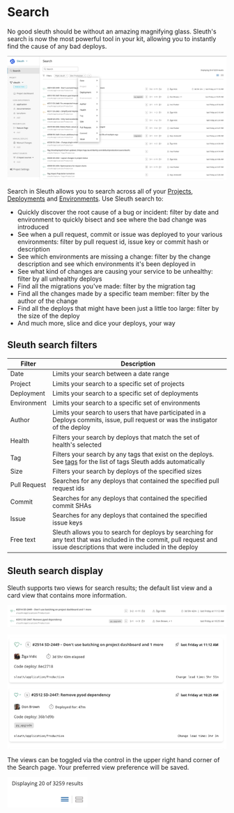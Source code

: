 # Search

No good sleuth should be without an amazing magnifying glass. Sleuth's search is now the most powerful tool in your kit, allowing you to instantly find the cause of any bad deploys.

![](../../.gitbook/assets/sleuth-sleuth-2021-04-05-16-16-04.png)

Search in Sleuth allows you to search across all of your [Projects](../projects/), [Deployments](../code-deployments/) and [Environments](../environment-support.md). Use Sleuth search to:

* Quickly discover the root cause of a bug or incident: filter by date and environment to quickly bisect and see where the bad change was introduced
* See when a pull request, commit or issue was deployed to your various environments: filter by pull request id, issue key or commit hash or description
* See which environments are missing a change: filter by the change description and see which environments it's been deployed in
* See what kind of changes are causing your service to be unhealthy: filter by all unhealthy deploys
* Find all the migrations you've made: filter by the migration tag
* Find all the changes made by a specific team member: filter by the author of the change
* Find all the deploys that might have been just a little too large: filter by the size of the deploy
* And much more, slice and dice your deploys, your way

## Sleuth search filters

| Filter       | Description                                                                                                                                                             |
| ------------ | ----------------------------------------------------------------------------------------------------------------------------------------------------------------------- |
| Date         | Limits your search between a date range                                                                                                                                 |
| Project      | Limits your search to a specific set of projects                                                                                                                        |
| Deployment   | Limits your search to a specific set of deployments                                                                                                                     |
| Environment  | Limits your search to a specific set of environments                                                                                                                    |
| Author       | Limits your search to users that have participated in a Deploys commits, issue, pull request or was the instigator of the deploy                                        |
| Health       | Filters your search by deploys that match the set of health's selected                                                                                                  |
| Tag          | Filters your search by any tags that exist on the deploys. See [tags](../code-deployments/tags.md) for the list of tags Sleuth adds automatically                       |
| Size         | Filters your search by deploys of the specified sizes                                                                                                                   |
| Pull Request | Searches for any deploys that contained the specified pull request ids                                                                                                  |
| Commit       | Searches for any deploys that contained the specified commit SHAs                                                                                                       |
| Issue        | Searches for any deploys that contained the specified issue keys                                                                                                        |
| Free text    | Sleuth allows you to search for deploys by searching for any text that was included in the commit, pull request and issue descriptions that were included in the deploy |

## Sleuth search display

Sleuth supports two views for search results; the default list view and a card view that contains more information.

![Default list view](../../.gitbook/assets/sleuth-sleuth-2021-04-05-16-54-55.png)

![Detailed card view](../../.gitbook/assets/sleuth-sleuth-2021-04-05-16-55-35.png)

The views can be toggled via the control in the upper right hand corner of the Search page. Your preferred view preference will be saved.

![Display type toggle](../../.gitbook/assets/sleuth-sleuth-2021-04-05-16-56-43.png)
